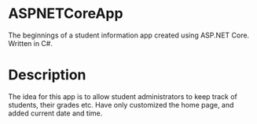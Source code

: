 # ASPNETCoreApp

The beginnings of a student information app created using ASP.NET Core. Written in C#.

# Description

The idea for this app is to allow student administrators to keep track of students, their grades etc.
Have only customized the home page, and added current date and time. 

